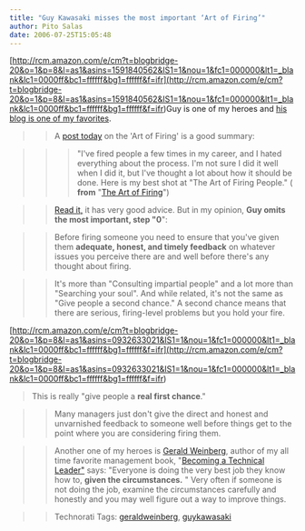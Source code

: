 ```yaml
---
title: "Guy Kawasaki misses the most important ‘Art of Firing’"
author: Pito Salas
date: 2006-07-25T15:05:48
---
```



>>

>>
[http://rcm.amazon.com/e/cm?t=blogbridge-20&o=1&p=8&l=as1&asins=1591840562&IS1=1&nou=1&fc1=000000&lt1=_blank&lc1=0000ff&bc1=ffffff&bg1=ffffff&f=ifr](<http://rcm.amazon.com/e/cm?t=blogbridge-20&o=1&p=8&l=as1&asins=1591840562&IS1=1&nou=1&fc1=000000&lt1=_blank&lc1=0000ff&bc1=ffffff&bg1=ffffff&f=ifr>)Guy
is one of my heroes and [his blog is one of my
favorites](<http://blog.guykawasaki.com/>).

>>

>> A [post today](<http://blog.guykawasaki.com/2006/07/the_art_of_firi.html>)
on the 'Art of Firing' is a good summary:

>>

>>> "I've fired people a few times in my career, and I hated everything about
the process. I'm not sure I did it well when I did it, but I've thought a lot
about how it should be done. Here is my best shot at "The Art of Firing
People." ( **from** "[The Art of
Firing](<http://blog.guykawasaki.com/2006/07/the_art_of_firi.html>)")

>>

>> [Read it,](<http://blog.guykawasaki.com/2006/07/the_art_of_firi.html>) it
has very good advice. But in my opinion, **Guy omits the most important, step
"0**":

>>

>> Before firing someone you need to ensure that you've given them **adequate,
honest, and timely feedback** on whatever issues you perceive there are and
well before there's any thought about firing.

>>

>> It's more than "Consulting impartial people" and a lot more than "Searching
your soul". And while related, it's not the same as "Give people a second
chance." A second chance means that there are serious, firing-level problems
but you hold your fire.

>>

>>
[http://rcm.amazon.com/e/cm?t=blogbridge-20&o=1&p=8&l=as1&asins=0932633021&IS1=1&nou=1&fc1=000000&lt1=_blank&lc1=0000ff&bc1=ffffff&bg1=ffffff&f=ifr](<http://rcm.amazon.com/e/cm?t=blogbridge-20&o=1&p=8&l=as1&asins=0932633021&IS1=1&nou=1&fc1=000000&lt1=_blank&lc1=0000ff&bc1=ffffff&bg1=ffffff&f=ifr>)  
> This is really "give people a **real first chance**."
>>

>> Many managers just don't give the direct and honest and unvarnished
feedback to someone well before things get to the point where you are
considering firing them.

>>

>> Another one of my heroes is [Gerald
Weinberg](<http://www.geraldmweinberg.com/>), author of my all time favorite
management book, "[Becoming a Technical
Leader"](<http://www.geraldmweinberg.com/books.html>) says: "Everyone is doing
the very best job they know how to, **given the circumstances.** " Very often
if someone is not doing the job, examine the circumstances carefully and
honestly and you may well figure out a way to improve things.

>>

>> Technorati Tags:
[geraldweinberg](<http://www.technorati.com/tag/geraldweinberg>),
[guykawasaki](<http://www.technorati.com/tag/guykawasaki>)


